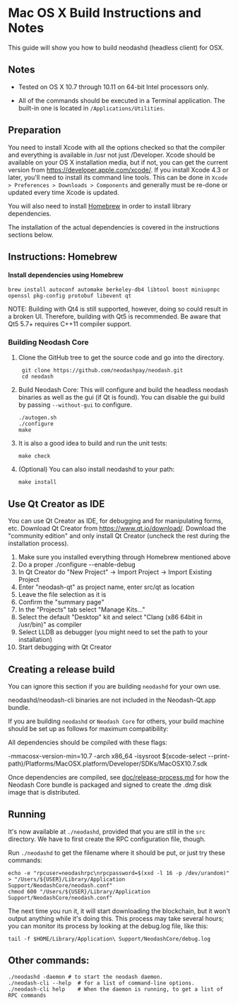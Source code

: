 Mac OS X Build Instructions and Notes
====================================
This guide will show you how to build neodashd (headless client) for OSX.

Notes
-----

* Tested on OS X 10.7 through 10.11 on 64-bit Intel processors only.

* All of the commands should be executed in a Terminal application. The
built-in one is located in `/Applications/Utilities`.

Preparation
-----------

You need to install Xcode with all the options checked so that the compiler
and everything is available in /usr not just /Developer. Xcode should be
available on your OS X installation media, but if not, you can get the
current version from https://developer.apple.com/xcode/. If you install
Xcode 4.3 or later, you'll need to install its command line tools. This can
be done in `Xcode > Preferences > Downloads > Components` and generally must
be re-done or updated every time Xcode is updated.

You will also need to install [Homebrew](http://brew.sh) in order to install library
dependencies.

The installation of the actual dependencies is covered in the instructions
sections below.

Instructions: Homebrew
----------------------

#### Install dependencies using Homebrew

    brew install autoconf automake berkeley-db4 libtool boost miniupnpc openssl pkg-config protobuf libevent qt

NOTE: Building with Qt4 is still supported, however, doing so could result in a broken UI. Therefore, building with Qt5 is recommended. Be aware that Qt5 5.7+ requires C++11 compiler support.

### Building Neodash Core

1. Clone the GitHub tree to get the source code and go into the directory.

        git clone https://github.com/neodashpay/neodash.git
        cd neodash

2.  Build Neodash Core:
    This will configure and build the headless neodash binaries as well as the gui (if Qt is found).
    You can disable the gui build by passing `--without-gui` to configure.

        ./autogen.sh
        ./configure
        make

3.  It is also a good idea to build and run the unit tests:

        make check

4.  (Optional) You can also install neodashd to your path:

        make install

Use Qt Creator as IDE
------------------------
You can use Qt Creator as IDE, for debugging and for manipulating forms, etc.
Download Qt Creator from https://www.qt.io/download/. Download the "community edition" and only install Qt Creator (uncheck the rest during the installation process).

1. Make sure you installed everything through Homebrew mentioned above
2. Do a proper ./configure --enable-debug
3. In Qt Creator do "New Project" -> Import Project -> Import Existing Project
4. Enter "neodash-qt" as project name, enter src/qt as location
5. Leave the file selection as it is
6. Confirm the "summary page"
7. In the "Projects" tab select "Manage Kits..."
8. Select the default "Desktop" kit and select "Clang (x86 64bit in /usr/bin)" as compiler
9. Select LLDB as debugger (you might need to set the path to your installation)
10. Start debugging with Qt Creator

Creating a release build
------------------------
You can ignore this section if you are building `neodashd` for your own use.

neodashd/neodash-cli binaries are not included in the Neodash-Qt.app bundle.

If you are building `neodashd` or `Neodash Core` for others, your build machine should be set up
as follows for maximum compatibility:

All dependencies should be compiled with these flags:

 -mmacosx-version-min=10.7
 -arch x86_64
 -isysroot $(xcode-select --print-path)/Platforms/MacOSX.platform/Developer/SDKs/MacOSX10.7.sdk

Once dependencies are compiled, see [doc/release-process.md](release-process.md) for how the Neodash Core
bundle is packaged and signed to create the .dmg disk image that is distributed.

Running
-------

It's now available at `./neodashd`, provided that you are still in the `src`
directory. We have to first create the RPC configuration file, though.

Run `./neodashd` to get the filename where it should be put, or just try these
commands:

    echo -e "rpcuser=neodashrpc\nrpcpassword=$(xxd -l 16 -p /dev/urandom)" > "/Users/${USER}/Library/Application Support/NeodashCore/neodash.conf"
    chmod 600 "/Users/${USER}/Library/Application Support/NeodashCore/neodash.conf"

The next time you run it, it will start downloading the blockchain, but it won't
output anything while it's doing this. This process may take several hours;
you can monitor its process by looking at the debug.log file, like this:

    tail -f $HOME/Library/Application\ Support/NeodashCore/debug.log

Other commands:
-------

    ./neodashd -daemon # to start the neodash daemon.
    ./neodash-cli --help  # for a list of command-line options.
    ./neodash-cli help    # When the daemon is running, to get a list of RPC commands
